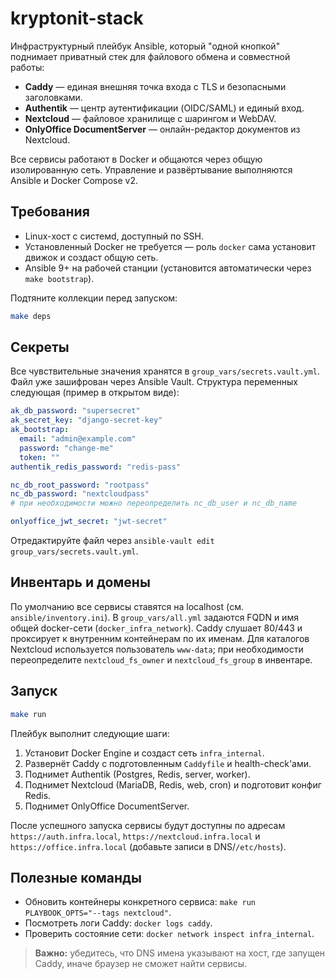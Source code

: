 # kryptonit-stack

Инфраструктурный плейбук Ansible, который "одной кнопкой" поднимает приватный стек для файлового обмена и совместной работы:

- **Caddy** — единая внешняя точка входа с TLS и безопасными заголовками.
- **Authentik** — центр аутентификации (OIDC/SAML) и единый вход.
- **Nextcloud** — файловое хранилище с шарингом и WebDAV.
- **OnlyOffice DocumentServer** — онлайн-редактор документов из Nextcloud.

Все сервисы работают в Docker и общаются через общую изолированную сеть. Управление и развёртывание выполняются Ansible и Docker Compose v2.

## Требования

- Linux-хост с системd, доступный по SSH.
- Установленный Docker не требуется — роль `docker` сама установит движок и создаст общую сеть.
- Ansible 9+ на рабочей станции (установится автоматически через `make bootstrap`).

Подтяните коллекции перед запуском:

```bash
make deps
```

## Секреты

Все чувствительные значения хранятся в `group_vars/secrets.vault.yml`. Файл уже зашифрован через Ansible Vault. Структура переменных следующая (пример в открытом виде):

```yaml
ak_db_password: "supersecret"
ak_secret_key: "django-secret-key"
ak_bootstrap:
  email: "admin@example.com"
  password: "change-me"
  token: ""
authentik_redis_password: "redis-pass"

nc_db_root_password: "rootpass"
nc_db_password: "nextcloudpass"
# при необходимости можно переопределить nc_db_user и nc_db_name

onlyoffice_jwt_secret: "jwt-secret"
```

Отредактируйте файл через `ansible-vault edit group_vars/secrets.vault.yml`.

## Инвентарь и домены

По умолчанию все сервисы ставятся на localhost (см. `ansible/inventory.ini`).
В `group_vars/all.yml` задаются FQDN и имя общей docker-сети (`docker_infra_network`).
Caddy слушает 80/443 и проксирует к внутренним контейнерам по их именам.
Для каталогов Nextcloud используется пользователь `www-data`; при необходимости переопределите `nextcloud_fs_owner` и `nextcloud_fs_group` в инвентаре.

## Запуск

```bash
make run
```

Плейбук выполнит следующие шаги:

1. Установит Docker Engine и создаст сеть `infra_internal`.
2. Развернёт Caddy с подготовленным `Caddyfile` и health-check'ами.
3. Поднимет Authentik (Postgres, Redis, server, worker).
4. Поднимет Nextcloud (MariaDB, Redis, web, cron) и подготовит конфиг Redis.
5. Поднимет OnlyOffice DocumentServer.

После успешного запуска сервисы будут доступны по адресам `https://auth.infra.local`, `https://nextcloud.infra.local` и `https://office.infra.local` (добавьте записи в DNS/`/etc/hosts`).

## Полезные команды

- Обновить контейнеры конкретного сервиса: `make run PLAYBOOK_OPTS="--tags nextcloud"`.
- Посмотреть логи Caddy: `docker logs caddy`.
- Проверить состояние сети: `docker network inspect infra_internal`.

> **Важно:** убедитесь, что DNS имена указывают на хост, где запущен Caddy, иначе браузер не сможет найти сервисы.
